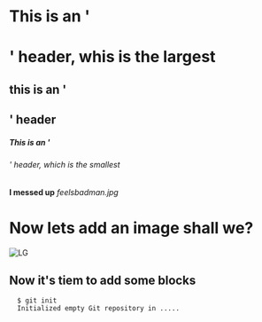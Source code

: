 # This is an '<h1>' header, whis is the largest

## this is an '<h2>' header

##### This is an '<h6>' header, which is the smallest


**I messed up** _feelsbadman.jpg_



# Now lets add an image shall we?

![LG](https://www.cined.com/content/uploads/2021/12/LG-DualUp_display.jpg)

## Now it's tiem to add some blocks

```
  $ git init
  Initialized empty Git repository in .....
```

